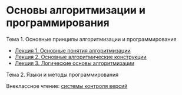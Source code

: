 # Основы алгоритмизации и программирования

Тема 1. Основные принципы алгоритмизации и программирования  
* [Лекция 1. Основные понятия алгоритмизации](/articles/t1l1.md)   
* [Лекция 2. Основные алгоритмические конструкции](/articles/t1l2.md)
* [Лекция 3. Логические основы алгоритмизации](/articles/t1l3.md)

Тема 2. Языки и методы программирования

Внеклассное чтение: [системы контроля версий](/articles/skv.md)